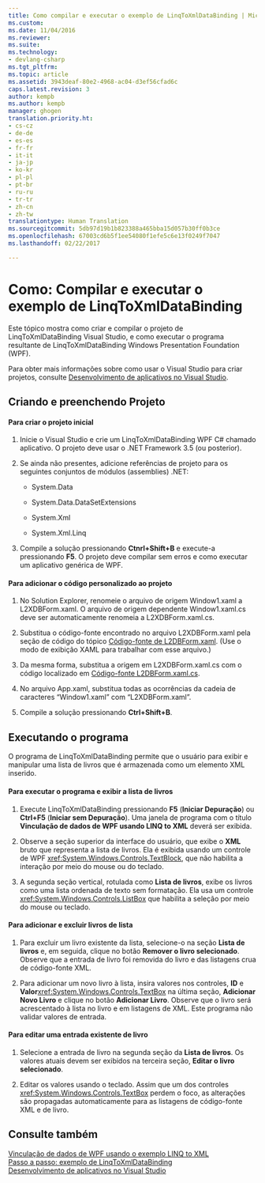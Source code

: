 ```yaml
---
title: Como compilar e executar o exemplo de LinqToXmlDataBinding | Microsoft Docs
ms.custom: 
ms.date: 11/04/2016
ms.reviewer: 
ms.suite: 
ms.technology:
- devlang-csharp
ms.tgt_pltfrm: 
ms.topic: article
ms.assetid: 3943deaf-80e2-4968-ac04-d3ef56cfad6c
caps.latest.revision: 3
author: kempb
ms.author: kempb
manager: ghogen
translation.priority.ht:
- cs-cz
- de-de
- es-es
- fr-fr
- it-it
- ja-jp
- ko-kr
- pl-pl
- pt-br
- ru-ru
- tr-tr
- zh-cn
- zh-tw
translationtype: Human Translation
ms.sourcegitcommit: 5db97d19b1b823388a465bba15d057b30ff0b3ce
ms.openlocfilehash: 67003cd6b5f1ee54080f1efe5c6e13f0249f7047
ms.lasthandoff: 02/22/2017

---
```

# <a name="how-to-build-and-run-the-linqtoxmldatabinding-example"></a>Como: Compilar e executar o exemplo de LinqToXmlDataBinding
Este tópico mostra como criar e compilar o projeto de LinqToXmlDataBinding Visual Studio, e como executar o programa resultante de LinqToXmlDataBinding Windows Presentation Foundation (WPF).  
  
 Para obter mais informações sobre como usar o Visual Studio para criar projetos, consulte [Desenvolvimento de aplicativos no Visual Studio](http://msdn.microsoft.com/en-us/97490c1b-a247-41fb-8f2c-bc4c201eff68).  
  
## <a name="creating-and-populating-the-project"></a>Criando e preenchendo Projeto  
  
#### <a name="to-create-the-starting-project"></a>Para criar o projeto inicial  
  
1.  Inicie o Visual Studio e crie um LinqToXmlDataBinding WPF C# chamado aplicativo. O projeto deve usar o .NET Framework 3.5 (ou posterior).  
  
2.  Se ainda não presentes, adicione referências de projeto para os seguintes conjuntos de módulos (assemblies) .NET:  
  
    -   System.Data  
  
    -   System.Data.DataSetExtensions  
  
    -   System.Xml  
  
    -   System.Xml.Linq  
  
3.  Compile a solução pressionando **Ctnrl+Shift+B** e execute-a pressionando **F5**. O projeto deve compilar sem erros e como executar um aplicativo genérica de WPF.  
  
#### <a name="to-add-custom-code-to-the-project"></a>Para adicionar o código personalizado ao projeto  
  
1.  No Solution Explorer, renomeie o arquivo de origem Window1.xaml a L2XDBForm.xaml. O arquivo de origem dependente Window1.xaml.cs deve ser automaticamente renomeia a L2XDBForm.xaml.cs.  
  
2.  Substitua o código-fonte encontrado no arquivo L2XDBForm.xaml pela seção de código do tópico [Código-fonte de L2DBForm.xaml](../designers/l2dbform-xaml-source-code.md). (Use o modo de exibição XAML para trabalhar com esse arquivo.)  
  
3.  Da mesma forma, substitua a origem em L2XDBForm.xaml.cs com o código localizado em [Código-fonte L2DBForm.xaml.cs](../designers/l2dbform-xaml-cs-source-code.md).  
  
4.  No arquivo App.xaml, substitua todas as ocorrências da cadeia de caracteres “Window1.xaml” com “L2XDBForm.xaml”.  
  
5.  Compile a solução pressionando **Ctrl+Shift+B**.  
  
## <a name="running-the-program"></a>Executando o programa  
 O programa de LinqToXmlDataBinding permite que o usuário para exibir e manipular uma lista de livros que é armazenada como um elemento XML inserido.  
  
#### <a name="to-run-the-program-and-view-the-book-list"></a>Para executar o programa e exibir a lista de livros  
  
1.  Execute LinqToXmlDataBinding pressionando **F5** (**Iniciar Depuração**) ou **Ctrl+F5** (**Iniciar sem Depuração**). Uma janela de programa com o título **Vinculação de dados de WPF usando LINQ to XML** deverá ser exibida.  
  
2.  Observe a seção superior da interface do usuário, que exibe o **XML** bruto que representa a lista de livros. Ela é exibida usando um controle de WPF <xref:System.Windows.Controls.TextBlock>, que não habilita a interação por meio do mouse ou do teclado.  
  
3.  A segunda seção vertical, rotulada como **Lista de livros**, exibe os livros como uma lista ordenada de texto sem formatação. Ela usa um controle <xref:System.Windows.Controls.ListBox> que habilita a seleção por meio do mouse ou teclado.  
  
#### <a name="to-add-and-delete-books-from-the-list"></a>Para adicionar e excluir livros de lista  
  
1.  Para excluir um livro existente da lista, selecione-o na seção **Lista de livros** e, em seguida, clique no botão **Remover o livro selecionado**. Observe que a entrada de livro foi removida do livro e das listagens crua de código-fonte XML.  
  
2.  Para adicionar um novo livro à lista, insira valores nos controles, **ID** e **Valor**<xref:System.Windows.Controls.TextBox> na última seção, **Adicionar Novo Livro** e clique no botão **Adicionar Livro**. Observe que o livro será acrescentado à lista no livro e em listagens de XML. Este programa não validar valores de entrada.  
  
#### <a name="to-edit-an-existing-book-entry"></a>Para editar uma entrada existente de livro  
  
1.  Selecione a entrada de livro na segunda seção da **Lista de livros**. Os valores atuais devem ser exibidos na terceira seção, **Editar o livro selecionado**.  
  
2.  Editar os valores usando o teclado. Assim que um dos controles <xref:System.Windows.Controls.TextBox> perdem o foco, as alterações são propagadas automaticamente para as listagens de código-fonte XML e de livro.  
  
## <a name="see-also"></a>Consulte também  
 [Vinculação de dados de WPF usando o exemplo LINQ to XML](../designers/wpf-data-binding-using-linq-to-xml-example.md)   
 [Passo a passo: exemplo de LinqToXmlDataBinding](../designers/walkthrough-linqtoxmldatabinding-example.md)   
 [Desenvolvimento de aplicativos no Visual Studio](http://msdn.microsoft.com/en-us/97490c1b-a247-41fb-8f2c-bc4c201eff68)
